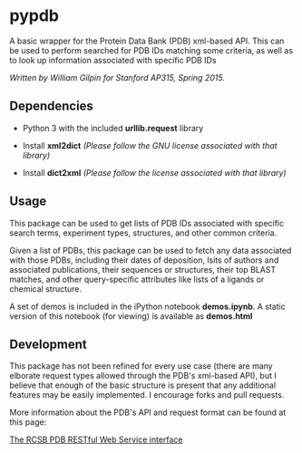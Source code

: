 # pypdb

A basic wrapper for the Protein Data Bank (PDB) xml-based API. This can be used to perform searched for PDB IDs matching some criteria, as well as to look up information associated with specific PDB IDs

*Written by William Gilpin for Stanford AP315, Spring 2015.*


## Dependencies

+ Python 3 with the included **urllib.request** library

+ Install **xml2dict** *(Please follow the GNU license associated with that library)*

+ Install **dict2xml** *(Please follow the license associated with that library)*


## Usage

This package can be used to get lists of PDB IDs associated with specific search terms, experiment types, structures, and other common criteria.

Given a list of PDBs, this package can be used to fetch any data associated with those PDBs, including their dates of deposition, lsits of authors and associated publications, their sequences or structures, their top BLAST matches, and other query-specific attributes like lists of a ligands or chemical structure.

A set of demos is included in the iPython notebook **demos.ipynb**. A static version of this notebook (for viewing) is available as **demos.html**

## Development

This package has not been refined for every use case (there are many elborate request types allowed through the PDB's xml-based API), but I believe that enough of the basic structure is present that any additional features may be easily implemented. I encourage forks and pull requests.

More information about the PDB's API and request format can be found at this page:

[The RCSB PDB RESTful Web Service interface](http://www.rcsb.org/pdb/software/rest.do)


